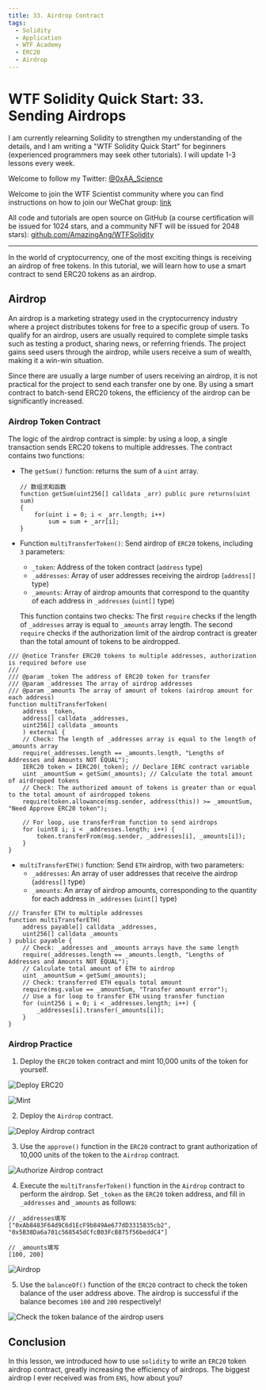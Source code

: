 ```yaml
---
title: 33. Airdrop Contract
tags:
  - Solidity
  - Application
  - WTF Academy
  - ERC20
  - Airdrop
---
```


# WTF Solidity Quick Start: 33. Sending Airdrops

I am currently relearning Solidity to strengthen my understanding of the details, and I am writing a "WTF Solidity Quick Start" for beginners (experienced programmers may seek other tutorials). I will update 1-3 lessons every week.

Welcome to follow my Twitter: [@0xAA_Science](https://twitter.com/0xAA_Science)

Welcome to join the WTF Scientist community where you can find instructions on how to join our WeChat group: [link](https://discord.gg/5akcruXrsk)

All code and tutorials are open source on GitHub (a course certification will be issued for 1024 stars, and a community NFT will be issued for 2048 stars): [github.com/AmazingAng/WTFSolidity](https://github.com/AmazingAng/WTFSolidity)

-----

In the world of cryptocurrency, one of the most exciting things is receiving an airdrop of free tokens. In this tutorial, we will learn how to use a smart contract to send ERC20 tokens as an airdrop.

## Airdrop 

An airdrop is a marketing strategy used in the cryptocurrency industry where a project distributes tokens for free to a specific group of users. To qualify for an airdrop, users are usually required to complete simple tasks such as testing a product, sharing news, or referring friends. The project gains seed users through the airdrop, while users receive a sum of wealth, making it a win-win situation.

Since there are usually a large number of users receiving an airdrop, it is not practical for the project to send each transfer one by one. By using a smart contract to batch-send ERC20 tokens, the efficiency of the airdrop can be significantly increased.

### Airdrop Token Contract

The logic of the airdrop contract is simple: by using a loop, a single transaction sends ERC20 tokens to multiple addresses. The contract contains two functions:

- The `getSum()` function: returns the sum of a `uint` array.

    ```solidity
    // 数组求和函数
    function getSum(uint256[] calldata _arr) public pure returns(uint sum)
    {
        for(uint i = 0; i < _arr.length; i++)
            sum = sum + _arr[i];
    }
    ```

- Function `multiTransferToken()`: Send airdrop of `ERC20` tokens, including `3` parameters:
   - `_token`: Address of the token contract (`address` type)
   - `_addresses`: Array of user addresses receiving the airdrop (`address[]` type)
   - `_amounts`: Array of airdrop amounts that correspond to the quantity of each address in `_addresses` (`uint[]` type)

   This function contains two checks: The first `require` checks if the length of `_addresses` array is equal to `_amounts` array length. The second `require` checks if the authorization limit of the airdrop contract is greater than the total amount of tokens to be airdropped.

```solidity
/// @notice Transfer ERC20 tokens to multiple addresses, authorization is required before use
///
/// @param _token The address of ERC20 token for transfer
/// @param _addresses The array of airdrop addresses
/// @param _amounts The array of amount of tokens (airdrop amount for each address)
function multiTransferToken(
    address _token,
    address[] calldata _addresses,
    uint256[] calldata _amounts
    ) external {
    // Check: The length of _addresses array is equal to the length of _amounts array
    require(_addresses.length == _amounts.length, "Lengths of Addresses and Amounts NOT EQUAL");
    IERC20 token = IERC20(_token); // Declare IERC contract variable
    uint _amountSum = getSum(_amounts); // Calculate the total amount of airdropped tokens
    // Check: The authorized amount of tokens is greater than or equal to the total amount of airdropped tokens
    require(token.allowance(msg.sender, address(this)) >= _amountSum, "Need Approve ERC20 token");
    
    // For loop, use transferFrom function to send airdrops
    for (uint8 i; i < _addresses.length; i++) {
        token.transferFrom(msg.sender, _addresses[i], _amounts[i]);
    }
}
```

- `multiTransferETH()` function: Send `ETH` airdrop, with two parameters:
    - `_addresses`: An array of user addresses that receive the airdrop (`address[]` type)
    - `_amounts`: An array of airdrop amounts, corresponding to the quantity for each address in `_addresses` (`uint[]` type)

```solidity
/// Transfer ETH to multiple addresses
function multiTransferETH(
    address payable[] calldata _addresses,
    uint256[] calldata _amounts
) public payable {
    // Check: _addresses and _amounts arrays have the same length
    require(_addresses.length == _amounts.length, "Lengths of Addresses and Amounts NOT EQUAL");
    // Calculate total amount of ETH to airdrop
    uint _amountSum = getSum(_amounts);
    // Check: transferred ETH equals total amount
    require(msg.value == _amountSum, "Transfer amount error");
    // Use a for loop to transfer ETH using transfer function
    for (uint256 i = 0; i < _addresses.length; i++) {
        _addresses[i].transfer(_amounts[i]);
    }
}
```

### Airdrop Practice

1. Deploy the `ERC20` token contract and mint 10,000 units of the token for yourself.

![Deploy `ERC20`](./img/33-1.png)

![Mint](./img/33-2.png)

2. Deploy the `Airdrop` contract.

![Deploy `Airdrop` contract](./img/33-3.png)

3. Use the `approve()` function in the `ERC20` contract to grant authorization of 10,000 units of the token to the `Airdrop` contract.

![Authorize `Airdrop` contract](./img/33-4.png)

4. Execute the `multiTransferToken()` function in the `Airdrop` contract to perform the airdrop. Set `_token` as the `ERC20` token address, and fill in `_addresses` and `_amounts` as follows:

```
// _addresses填写
["0xAb8483F64d9C6d1EcF9b849Ae677dD3315835cb2", "0x5B38Da6a701c568545dCfcB03FcB875f56beddC4"]

// _amounts填写
[100, 200]
```

![Airdrop](./img/33-5.png)

5. Use the `balanceOf()` function of the `ERC20` contract to check the token balance of the user address above. The airdrop is successful if the balance becomes `100` and `200` respectively!

![Check the token balance of the airdrop users](./img/33-6.png)

## Conclusion

In this lesson, we introduced how to use `solidity` to write an `ERC20` token airdrop contract, greatly increasing the efficiency of airdrops. The biggest airdrop I ever received was from `ENS`, how about you?
